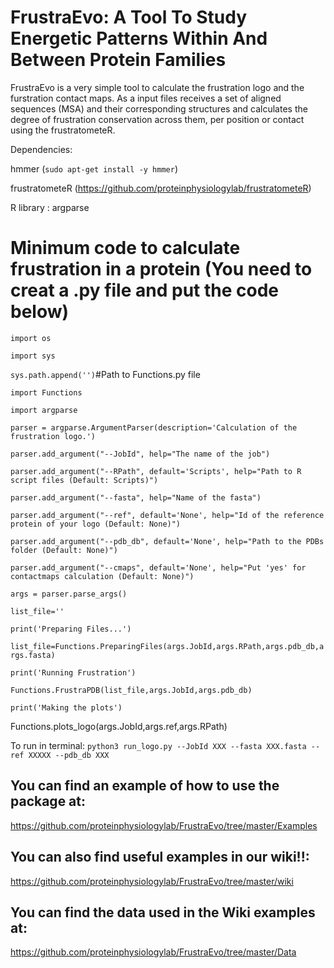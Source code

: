 # FrustraEvo: A Tool To Study Energetic Patterns Within And Between Protein Families

FrustraEvo is a very simple tool to calculate the frustration logo and the furstration contact maps. As a input files receives a set of aligned sequences (MSA) and their corresponding structures and calculates the degree of frustration conservation across them, per position or contact using the frustratometeR.

Dependencies:

hmmer (`sudo apt-get install -y hmmer`)

frustratometeR (https://github.com/proteinphysiologylab/frustratometeR)

R library : argparse

# Minimum code to calculate frustration in a protein (You need to creat a .py file and put the code below)
`import os`

`import sys`

`sys.path.append('')`#Path to Functions.py file

`import Functions`

`import argparse`

`parser = argparse.ArgumentParser(description='Calculation of the frustration logo.')`

`parser.add_argument("--JobId", help="The name of the job")`

`parser.add_argument("--RPath", default='Scripts', help="Path to R script files (Default: Scripts)")`

`parser.add_argument("--fasta", help="Name of the fasta")`

`parser.add_argument("--ref", default='None', help="Id of the reference protein of your logo (Default: None)")`

`parser.add_argument("--pdb_db", default='None', help="Path to the PDBs folder (Default: None)")`

`parser.add_argument("--cmaps", default='None', help="Put 'yes' for contactmaps calculation (Default: None)")`

`args = parser.parse_args()`

`list_file=''`

`print('Preparing Files...')`

`list_file=Functions.PreparingFiles(args.JobId,args.RPath,args.pdb_db,args.fasta)`

`print('Running Frustration')`

`Functions.FrustraPDB(list_file,args.JobId,args.pdb_db)`

`print('Making the plots')`

Functions.plots_logo(args.JobId,args.ref,args.RPath)

To run in terminal: `python3 run_logo.py --JobId XXX --fasta XXX.fasta --ref XXXXX --pdb_db XXX`

## **You can find an example of how to use the package at:**

https://github.com/proteinphysiologylab/FrustraEvo/tree/master/Examples

## **You can also find useful examples in our wiki!!:**

https://github.com/proteinphysiologylab/FrustraEvo/tree/master/wiki

## **You can find the data used in the Wiki examples at:**

https://github.com/proteinphysiologylab/FrustraEvo/tree/master/Data
